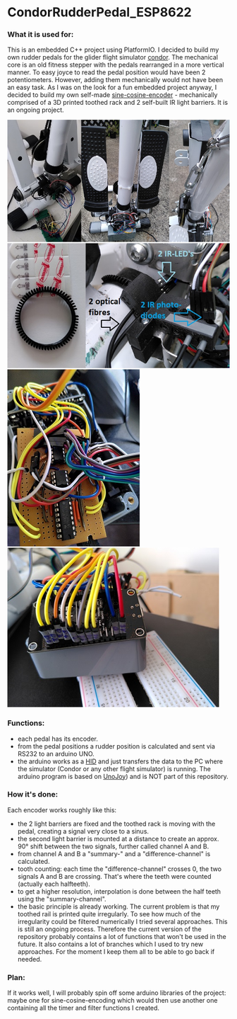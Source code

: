 # CondorRudderPedal_ESP8622

### What it is used for:
This is an embedded C++ project using PlatformIO. I decided to build my own rudder pedals for the glider flight simulator [condor](https://www.condorsoaring.com/).
The mechanical core is an old fitness stepper with the pedals rearranged in a more vertical manner. To easy joyce to read the pedal position would have been 2 potentiometers. However, adding them mechanically 
would not have been an easy task. As I was on the look for a fun embedded project anyway, I decided to build my own self-made [sine-cosine-encoder](https://www.motioncontroltips.com/what-is-a-sine-encoder-aka-sine-cosine-encoder/) - mechanically comprised of a 3D printed toothed rack and 2 self-built IR light barriers. It is an ongoing project. 

![Alt Text](/docs/pics/pedals.jpg?raw=true "pedals") ![Alt Text](/docs/pics/encoder_mechanic.jpg?raw=true "encoder_mechanic") 
![Alt Text](/docs/pics/Opamp_Multiplexer.jpg?raw=true "Opamp_Multiplexer") ![Alt Text](/docs/pics/NodeMCU.jpg?raw=true "NodeMCU") 

### Functions:
- each pedal has its encoder.
- from the pedal positions a rudder position is calculated and sent via RS232 to an arduino UNO.
- the arduino works as a [HID](https://en.wikipedia.org/wiki/Human_interface_device) and just transfers the data to the PC where the simulator (Condor or any other flight simulator) is running. 
The arduino program is based on [UnoJoy](https://github.com/AlanChatham/UnoJoy)) and is NOT part of this repository.

### How it's done: 
Each encoder works roughly like this:
- the 2 light barriers are fixed and the toothed rack is moving with the pedal, creating a signal very close to a sinus.
- the second light barrier is mounted at a distance to create an approx. 90° shift between the two signals, further called channel A and B.
- from channel A and B a "summary-" and a "difference-channel" is calculated.
- tooth counting: each time the "difference-channel" crosses 0, the two signals A and B are crossing. That's where the teeth were counted (actually each halfteeth). 
- to get a higher resolution, interpolation is done between the half teeth using the "summary-channel".
- the basic principle is already working. The current problem is that my toothed rail is printed quite irregularly. To see how much of the irregularity could be filtered numerically I tried several approaches.
 This is still an ongoing process. Therefore the current version of the repository probably contains a lot of functions that won't be used in the future. It also contains a lot of branches which I used to try new approaches. For the moment I keep them all to be able to go back if needed.

### Plan: 
If it works well, I will probably spin off some arduino libraries of the project: maybe one for sine-cosine-encoding which would then use another one containing all the timer and filter functions I created.
